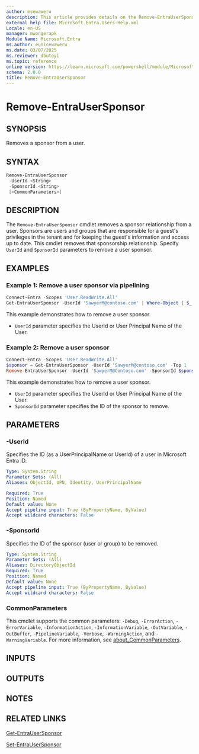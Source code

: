 ```yaml
---
author: msewaweru
description: This article provides details on the Remove-EntraUserSponsor command.
external help file: Microsoft.Entra.Users-Help.xml
Locale: en-US
manager: mwongerapk
Module Name: Microsoft.Entra
ms.author: eunicewaweru
ms.date: 03/07/2025
ms.reviewer: dbutoyi
ms.topic: reference
online version: https://learn.microsoft.com/powershell/module/Microsoft.Entra/Remove-EntraUserSponsor
schema: 2.0.0
title: Remove-EntraUserSponsor
---
```


# Remove-EntraUserSponsor

## SYNOPSIS

Removes a sponsor from a user.

## SYNTAX

```powershell
Remove-EntraUserSponsor
 -UserId <String>
 -SponsorId <String>
 [<CommonParameters>]
```

## DESCRIPTION

The `Remove-EntraUserSponsor` cmdlet removes a sponsor relationship from a user. Sponsors are users and groups that are responsible for a guest's privileges in the tenant and for keeping the guest's information and access up to date. This cmdlet removes that sponsorship relationship. Specify `UserId` and `SponsorId` parameters to remove a user sponsor.

## EXAMPLES

### Example 1: Remove a user sponsor via pipelining

```powershell
Connect-Entra -Scopes 'User.ReadWrite.All'
Get-EntraUserSponsor -UserId 'SawyerM@contoso.com' | Where-Object { $_.displayName -eq 'Adele Vance (Fabrikam)' } | Remove-EntraUserSponsor
```

This example demonstrates how to remove a user sponsor.

- `UserId` parameter specifies the UserId or User Principal Name of the User.

### Example 2: Remove a user sponsor

```powershell
Connect-Entra -Scopes 'User.ReadWrite.All'
$sponsor = Get-EntraUserSponsor -UserId 'SawyerM@contoso.com' -Top 1
Remove-EntraUserSponsor -UserId 'SawyerM@Contoso.com' -SponsorId $sponsor.Id
```

This example demonstrates how to remove a user sponsor.

- `UserId` parameter specifies the UserId or User Principal Name of the User.
- `SponsorId` parameter specifies the ID of the sponsor to remove.

## PARAMETERS

### -UserId

Specifies the ID (as a UserPrincipalName or UserId) of a user in Microsoft Entra ID.

```yaml
Type: System.String
Parameter Sets: (All)
Aliases: ObjectId, UPN, Identity, UserPrincipalName

Required: True
Position: Named
Default value: None
Accept pipeline input: True (ByPropertyName, ByValue)
Accept wildcard characters: False
```

### -SponsorId

Specifies the ID of the sponsor (user or group) to be removed.

```yaml
Type: System.String
Parameter Sets: (All)
Aliases: DirectoryObjectId
Required: True
Position: Named
Default value: None
Accept pipeline input: True (ByPropertyName, ByValue)
Accept wildcard characters: False
```

### CommonParameters

This cmdlet supports the common parameters: `-Debug`, `-ErrorAction`, `-ErrorVariable`, `-InformationAction`, `-InformationVariable`, `-OutVariable`, `-OutBuffer`, `-PipelineVariable`, `-Verbose`, `-WarningAction`, and `-WarningVariable`. For more information, see [about_CommonParameters](https://go.microsoft.com/fwlink/?LinkID=113216).

## INPUTS

## OUTPUTS

## NOTES

## RELATED LINKS

[Get-EntraUserSponsor](Get-EntraUserSponsor.md)

[Set-EntraUserSponsor](Set-EntraUserSponsor.md)
